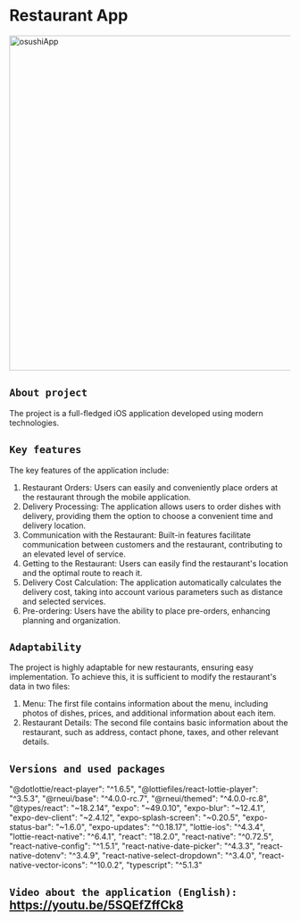 # Restaurant App

<img src="https://github.com/TigerTimofey/Osushi-app/assets/119110538/3d39d4bc-b4e0-42ae-8c4d-4d98398cba74" width="600" alt="osushiApp">

## `About project`
The project is a full-fledged iOS application developed using modern technologies.

## `Key features`

The key features of the application include:
1. Restaurant Orders: Users can easily and conveniently place orders at the restaurant through the mobile application.
2. Delivery Processing: The application allows users to order dishes with delivery, providing them the option to choose a convenient time and delivery location.
3. Communication with the Restaurant: Built-in features facilitate communication between customers and the restaurant, contributing to an elevated level of service.
4. Getting to the Restaurant: Users can easily find the restaurant's location and the optimal route to reach it.
5. Delivery Cost Calculation: The application automatically calculates the delivery cost, taking into account various parameters such as distance and selected services.
6. Pre-ordering: Users have the ability to place pre-orders, enhancing planning and organization.

## `Adaptability`

The project is highly adaptable for new restaurants, ensuring easy implementation. To achieve this, it is sufficient to modify the restaurant's data in two files:
1. Menu: The first file contains information about the menu, including photos of dishes, prices, and additional information about each item.
2. Restaurant Details: The second file contains basic information about the restaurant, such as address, contact phone, taxes, and other relevant details.


## `Versions and used packages`

"@dotlottie/react-player": "^1.6.5",
"@lottiefiles/react-lottie-player": "^3.5.3",
"@rneui/base": "^4.0.0-rc.7",
"@rneui/themed": "^4.0.0-rc.8",
"@types/react": "~18.2.14",
"expo": "~49.0.10",
"expo-blur": "~12.4.1",
"expo-dev-client": "~2.4.12",
"expo-splash-screen": "~0.20.5",
"expo-status-bar": "~1.6.0",
"expo-updates": "^0.18.17",
"lottie-ios": "^4.3.4",
"lottie-react-native": "^6.4.1",
"react": "18.2.0",
"react-native": "^0.72.5",
"react-native-config": "^1.5.1",
"react-native-date-picker": "^4.3.3",
"react-native-dotenv": "^3.4.9",
"react-native-select-dropdown": "^3.4.0",
"react-native-vector-icons": "^10.0.2",
"typescript": "^5.1.3"

## `Video about the application (English): ` https://youtu.be/5SQEfZffCk8
